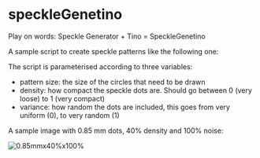 # speckleGenetino

Play on words: Speckle Generator + Tino = SpeckleGenetino

A sample script to create speckle patterns like the following one:

The script is parameterised according to three variables:
  - pattern size: the size of the circles that need to be drawn
  - density: how compact the speckle dots are. Should go between 0 (very loose) to 1 (very compact)
  - variance: how random the dots are included, this goes from very uniform (0), to very random (1)

A sample image with 0.85 mm dots, 40% density and 100% noise:

![0.85mmx40%x100%](https://github.com/TinoDerb/speckleGenetino/blob/main/0p85x0p40x1p00.png)
